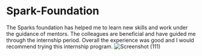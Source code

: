 # Spark-Foundation
The Sparks foundation has helped me to learn new skills and work under the guidance of mentors. The colleagues are beneficial and have guided me through the internship period. Overall the experience was good and I would recommend trying this internship program.
![Screenshot (111)](https://user-images.githubusercontent.com/78264928/177246568-a687c968-d59c-4069-a77a-05f7db88ddff.png)
